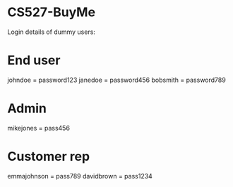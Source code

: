 # CS527-BuyMe


Login details of dummy users:

# End user
johndoe =  password123
janedoe = password456
bobsmith = password789

# Admin
mikejones =  pass456

# Customer rep
emmajohnson = pass789
davidbrown = pass1234
